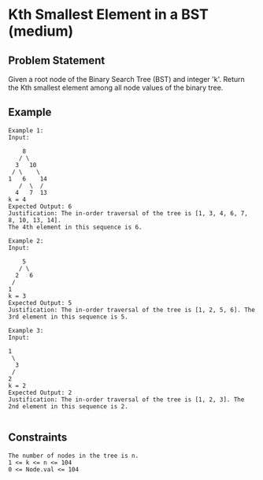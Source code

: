 # Kth Smallest Element in a BST (medium)

## Problem Statement

Given a root node of the Binary Search Tree (BST) and integer 'k'. Return the
Kth smallest element among all node values of the binary tree.

## Example

```text
Example 1:
Input:

    8
   / \
  3   10
 / \    \
1   6    14
   /  \  /
  4   7  13
k = 4
Expected Output: 6
Justification: The in-order traversal of the tree is [1, 3, 4, 6, 7, 8, 10, 13, 14].
The 4th element in this sequence is 6.

Example 2:
Input:

    5
   / \
  2   6
 /
1
k = 3
Expected Output: 5
Justification: The in-order traversal of the tree is [1, 2, 5, 6]. The 3rd element in this sequence is 5.

Example 3:
Input:

1
 \
  3
 /
2
k = 2
Expected Output: 2
Justification: The in-order traversal of the tree is [1, 2, 3]. The 2nd element in this sequence is 2.


```

## Constraints

```text
The number of nodes in the tree is n.
1 <= k <= n <= 104
0 <= Node.val <= 104
```
